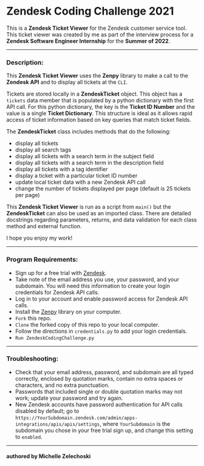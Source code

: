 # Zendesk Coding Challenge 2021

This is a **Zendesk Ticket Viewer** for the Zendesk customer service tool. This ticket viewer was created by me as part of the interview process for a **Zendesk Software Engineer Internship** for the **Summer of 2022**.

---

### Description:

This **Zendesk Ticket Viewer** uses the **Zenpy** library to make a call to the **Zendesk API** and to display all tickets at the `CLI`. 

Tickets are stored locally in a **ZendeskTicket** object. This object has a `tickets` data member that is populated by a python dictionary with the first API call. For this python dictionary, the key is the **Ticket ID Number** and the value is a single **Ticket Dictionary**. This structure is ideal as it allows rapid access of ticket information based on key queries that match ticket fields.

The **ZendeskTicket** class includes methods that do the following:
- display all tickets
- display all search tags
- display all tickets with a search term in the subject field
- display all tickets with a search term in the description field
- display all tickets with a tag identifier
- display a ticket with a particular ticket ID number
- update local ticket data with a new Zendesk API call
- change the number of tickets displayed per page (default is 25 tickets per page)

This **Zendesk Ticket Viewer** is run as a script from `main()` but the **ZendeskTicket** can also be used as an imported class. There are detailed docstrings regarding parameters, returns, and data validation for each class method and external function. 

I hope you enjoy my work!

---

### Program Requirements:
- Sign up for a free trial with [Zendesk](https://www.zendesk.com/register).
- Take note of the email address you use, your password, and your subdomain. You will need this information to create your login credentials for Zendesk API calls.
- Log in to your account and enable password access for Zendesk API calls. 
- Install the [Zenpy](http://docs.facetoe.com.au/zenpy.html#installation) library on your computer.
- `Fork` this repo.
- `Clone` the forked copy of this repo to your local computer.
- Follow the directions in `credentials.py` to add your login credentials.
- `Run ZendeskCodingChallenge.py`

---

### Troubleshooting:
- Check that your email address, password, and subdomain are all typed correctly, enclosed by quotation marks, contain no extra spaces or characters, and no extra punctuation.
- Passwords that included single or double quotation marks may not work; update your password and try again. 
- New Zendesk accounts have password authentication for API calls disabled by default; go to `https://YourSubdomain.zendesk.com/admin/apps-integrations/apis/apis/settings`, where `YourSubdomain` is the subdomain you chose in your free trial sign up, and change this setting to `enabled`.

---

#### authored by Michelle Zelechoski